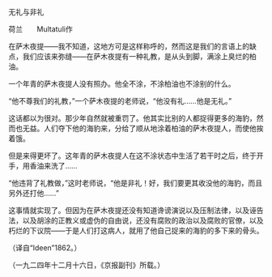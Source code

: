 无礼与非礼

荷兰　　Multatuli作　　

  

在萨木夜提——我不知道，这地方可是这样称呼的，然而这是我们的言语上的缺点，我们应该来弥缝——在萨木夜提有一种礼教，是从头到脚，满涂上臭烂的柏油。

一个年青的萨木夜提人没有照办。他全不涂，不涂柏油也不涂别的什么。

“他不尊我们的礼教，”一个萨木夜提的老师说，“他没有礼……他是无礼。”

这话都以为很对。那少年自然就被重罚了。他其实比别的人都捉得更多的海豹，然而也无益。人们夺下他的海豹来，分给了顺从地涂着柏油的萨木夜提人，而使他挨着饿。

但是来得更坏了。这年青的萨木夜提人在这不涂状态中生活了若干时之后，终于开手，用香油来洗了……

“他违背了礼教做，”这时老师说，“他是非礼！好，我们要更其收没他的海豹，而且另外还打他……”

这事情就实现了。但因为在萨木夜提还没有知道谗谤演说以及压制法律，以及诬告法，以及胡涂的正教义或虚伪的自由说，还没有腐败的政治以及腐败的官僚，以及朽烂的下议院——于是人们打这病人，就用了他自己捉来的海豹的多下来的骨头。

  

（译自“Ideen”1862。）

（一九二四年十二月十六日，《京报副刊》所载。）